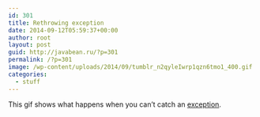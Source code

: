 ```yaml
---
id: 301
title: Rethrowing exception
date: 2014-09-12T05:59:37+00:00
author: root
layout: post
guid: http://javabean.ru/?p=301
permalink: /?p=301
image: /wp-content/uploads/2014/09/tumblr_n2qyleIwrp1qzn6tmo1_400.gif
categories:
  - stuff
---
```

This gif shows what happens when you can&#8217;t catch an [exception](http://blog.codinghorror.com/rethrowing-exceptions/).